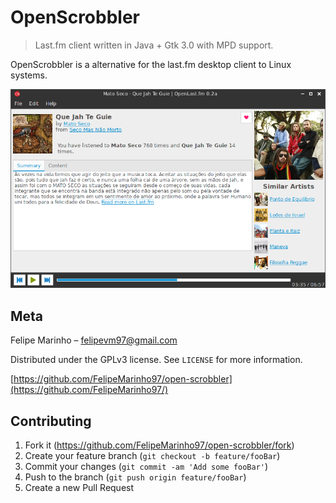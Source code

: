 # OpenScrobbler
> Last.fm client written in Java + Gtk 3.0 with MPD support.

OpenScrobbler is a alternative for the last.fm desktop client to Linux systems. 

![](screenshot1.png)

## Meta

Felipe Marinho – [felipevm97@gmail.com]()

Distributed under the GPLv3 license. See ``LICENSE`` for more information.

[https://github.com/FelipeMarinho97/open-scrobbler](https://github.com/FelipeMarinho97/)

## Contributing

1. Fork it (<https://github.com/FelipeMarinho97/open-scrobbler/fork>)
2. Create your feature branch (`git checkout -b feature/fooBar`)
3. Commit your changes (`git commit -am 'Add some fooBar'`)
4. Push to the branch (`git push origin feature/fooBar`)
5. Create a new Pull Request

